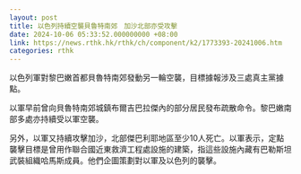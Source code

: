 ```yaml
---
layout: post
title: 以色列持續空襲貝魯特南郊　加沙北部亦受攻擊
date: 2024-10-06 05:33:52.000000000 +08:00
link: https://news.rthk.hk/rthk/ch/component/k2/1773393-20241006.htm
categories: rthk
---
```


以色列軍對黎巴嫩首都貝魯特南郊發動另一輪空襲，目標據報涉及三處真主黨據點。

以軍早前曾向貝魯特南郊城鎮布爾吉巴拉傑內的部分居民發布疏散命令。黎巴嫩南部多處亦持續受以軍空襲。

另外，以軍又持續攻擊加沙，北部傑巴利耶地區至少10人死亡。以軍表示，定點襲擊目標是曾用作聯合國近東救濟工程處設施的建築，指這些設施內藏有巴勒斯坦武裝組織哈馬斯成員。他們企圖策劃對以軍及以色列的襲擊。
